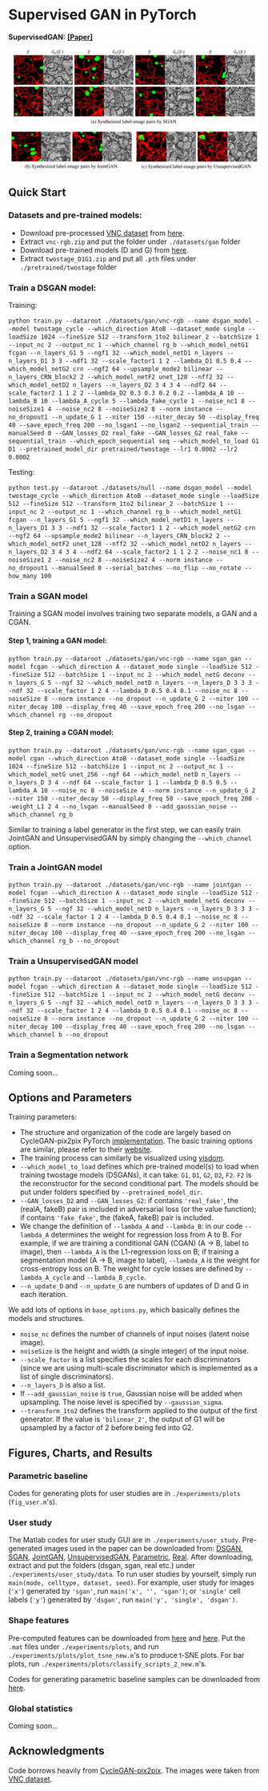 # Supervised GAN in PyTorch #

**SupervisedGAN:** [**[Paper]**](https://phymhan.github.io/pdf/supervised_gan.pdf)

![](imgs/cover.png)

## Quick Start ###

### Datasets and pre-trained models:
* Download pre-processed [VNC dataset](https://github.com/unidesigner/groundtruth-drosophila-vnc) from [here](https://drive.google.com/open?id=1PpIu89DgsE1L67yoWWH2cnwGz-8n7Jc5).
* Extract `vnc-rgb.zip` and put the folder under `./datasets/gan` folder
* Download pre-trained models (D and G) from [here](https://drive.google.com/open?id=1fGTMV6gp3Ud2fRnDlC4WBK8fxTdXvfTZ).
* Extract `twostage_D1G1.zip` and put all `.pth` files under `./pretrained/twostage` folder

### Train a DSGAN model:
Training:
```
python train.py --dataroot ./datasets/gan/vnc-rgb --name dsgan_model --model twostage_cycle --which_direction AtoB --dataset_mode single --loadSize 1024 --fineSize 512 --transform_1to2 bilinear_2 --batchSize 1 --input_nc 2 --output_nc 1 --which_channel rg_b --which_model_netG1 fcgan --n_layers_G1 5 --ngf1 32 --which_model_netD1 n_layers --n_layers_D1 3 3 --ndf1 32 --scale_factor1 1 2 --lambda_D1 0.5 0.4 --which_model_netG2 crn --ngf2 64 --upsample_mode2 bilinear --n_layers_CRN_block2 2 --which_model_netF2 unet_128 --nff2 32 --which_model_netD2 n_layers --n_layers_D2 3 4 3 4 --ndf2 64 --scale_factor2 1 1 2 2 --lambda_D2 0.3 0.3 0.2 0.2 --lambda_A 10 --lambda_B 10 --lambda_A_cycle 5 --lambda_fake_cycle 1 --noise_nc1 8 --noiseSize1 4 --noise_nc2 8 --noiseSize2 8 --norm instance --no_dropout1 --n_update_G 1 --niter 150 --niter_decay 50 --display_freq 40 --save_epoch_freq 200 --no_lsgan1 --no_lsgan2 --sequential_train --manualSeed 0 --GAN_losses_D2 real_fake --GAN_losses_G2 real_fake --sequential_train --which_epoch_sequential seq --which_model_to_load G1 D1 --pretrained_model_dir pretrained/twostage --lr1 0.0002 --lr2 0.0002
```

Testing:
```
python test.py --dataroot ./datasets/null --name dsgan_model --model twostage_cycle --which_direction AtoB --dataset_mode single --loadSize 512 --fineSize 512 --transform_1to2 bilinear_2 --batchSize 1 --input_nc 2 --output_nc 1 --which_channel rg_b --which_model_netG1 fcgan --n_layers_G1 5 --ngf1 32 --which_model_netD1 n_layers --n_layers_D1 3 3 --ndf1 32 --scale_factor1 1 2 --which_model_netG2 crn --ngf2 64 --upsample_mode2 bilinear --n_layers_CRN_block2 2 --which_model_netF2 unet_128 --nff2 32 --which_model_netD2 n_layers --n_layers_D2 3 4 3 4 --ndf2 64 --scale_factor2 1 1 2 2 --noise_nc1 8 --noiseSize1 2 --noise_nc2 8 --noiseSize2 4 --norm instance --no_dropout1 --manualSeed 0 --serial_batches --no_flip --no_rotate --how_many 100
```


### Train a SGAN model

Training a SGAN model involves training two separate models, a GAN and a CGAN.

#### Step 1, training a GAN model:
```
python train.py --dataroot ./datasets/gan/vnc-rgb --name sgan_gan --model fcgan --which_direction A --dataset_mode single --loadSize 512 --fineSize 512 --batchSize 1 --input_nc 2 --which_model_netG deconv --n_layers_G 5 --ngf 32 --which_model_netD n_layers --n_layers_D 3 3 3 --ndf 32 --scale_factor 1 2 4 --lambda_D 0.5 0.4 0.1 --noise_nc 8 --noiseSize 8 --norm instance --no_dropout --n_update_G 2 --niter 100 --niter_decay 100 --display_freq 40 --save_epoch_freq 200 --no_lsgan --which_channel rg --no_dropout
```

#### Step 2, training a CGAN model:
```
python train.py --dataroot ./datasets/gan/vnc-rgb --name sgan_cgan --model cgan --which_direction AtoB --dataset_mode single --loadSize 1024 --fineSize 512 --batchSize 1 --input_nc 2 --output_nc 1 --which_model_netG unet_256 --ngf 64 --which_model_netD n_layers --n_layers_D 3 4 --ndf 64 --scale_factor 1 1 --lambda_D 0.5 0.5 --lambda_A 10 --noise_nc 8 --noiseSize 4 --norm instance --n_update_G 2 --niter 150 --niter_decay 50 --display_freq 50 --save_epoch_freq 200 --weight_L1 2 4 --no_lsgan --manualSeed 0 --add_gaussian_noise --which_channel rg_b
```

Similar to training a label generator in the first step, we can easily train JointGAN and UnsupervisedGAN by simply changing the ```--which_channel``` option.

### Train a JointGAN model
```
python train.py --dataroot ./datasets/gan/vnc-rgb --name jointgan --model fcgan --which_direction A --dataset_mode single --loadSize 512 --fineSize 512 --batchSize 1 --input_nc 2 --which_model_netG deconv --n_layers_G 5 --ngf 32 --which_model_netD n_layers --n_layers_D 3 3 3 --ndf 32 --scale_factor 1 2 4 --lambda_D 0.5 0.4 0.1 --noise_nc 8 --noiseSize 8 --norm instance --no_dropout --n_update_G 2 --niter 100 --niter_decay 100 --display_freq 40 --save_epoch_freq 200 --no_lsgan --which_channel rg_b --no_dropout
```


### Train a UnsupervisedGAN model
```
python train.py --dataroot ./datasets/gan/vnc-rgb --name unsupgan --model fcgan --which_direction A --dataset_mode single --loadSize 512 --fineSize 512 --batchSize 1 --input_nc 2 --which_model_netG deconv --n_layers_G 5 --ngf 32 --which_model_netD n_layers --n_layers_D 3 3 3 --ndf 32 --scale_factor 1 2 4 --lambda_D 0.5 0.4 0.1 --noise_nc 8 --noiseSize 8 --norm instance --no_dropout --n_update_G 2 --niter 100 --niter_decay 100 --display_freq 40 --save_epoch_freq 200 --no_lsgan --which_channel b --no_dropout
```


### Train a Segmentation network
Coming soon...



## Options and Parameters #

Training parameters:
* The structure and organization of the code are largely based on CycleGAN-pix2pix PyTorch [implementation](https://github.com/junyanz/pytorch-CycleGAN-and-pix2pix). The basic training options are similar, please refer to their [website](https://github.com/junyanz/pytorch-CycleGAN-and-pix2pix#trainingtest-details).
* The training process can similarly be visualized using [visdom](https://github.com/facebookresearch/visdom).
* `--which_model_to_load` defines which pre-trained model(s) to load when training twostage models (DSGANs), it can take: `G1`, `D1`, `G2`, `D2`, `F2`. `F2` is the reconstructor for the second conditional part. The models should be put under folders specified by `--pretrained_model_dir`.
* `--GAN_losses_D2` and `--GAN_losses_G2`: if contains `'real_fake'`, the (realA, fakeB) pair is included in adversarial loss (or the value function); if contains `'fake_fake'`, the (fakeA, fakeB) pair is included.
* We change the definition of `--lambda_A` and `--lambda_B`: in our code `--lambda_A` determines the weight for regression loss from A to B. For example, if we are training a conditional GAN (CGAN) (A -> B,  label to image), then `--lambda_A` is the L1-regression loss on B; if training a segmentation model (A -> B, image to label), `--lambda_A` is the weight for cross-entropy loss on B. The weight for cycle losses are defined by `--lambda_A_cycle` and `--lambda_B_cycle`.
* `--n_update_D` and `--n_update_G` are numbers of updates of D and G in each iteration.

We add lots of options in `base_options.py`, which basically defines the models and structures.
* `noise_nc` defines the number of channels of input noises (latent noise image).
* `noiseSize` is the height and width (a single integer) of the input noise.
* `--scale_factor` is a list specifies the scales for each discriminators (since we are using multi-scale discriminator which is implemented as a list of single discriminators).
* `--n_layers_D` is also a list.
* If `--add_gaussian_noise` is `true`, Gaussian noise will be added when upsampling. The noise level is specified by `--gaussian_sigma`.
* `--transform_1to2` defines the transform applied to the output of the first generator. If the value is `'bilinear_2'`, the output of G1 will be upsampled by a factor of 2 before being fed into G2.


## Figures, Charts, and Results

### Parametric baseline
Codes for generating plots for user studies are in `./experiments/plots` (`fig_user.m`'s).

### User study
The Matlab codes for user study GUI are in `./experiments/user_study`. Pre-generated images used in the paper can be downloaded from: [DSGAN](https://drive.google.com/open?id=1FZRTEhSxQdorb0NVpbPhybDOt19S3mLS), [SGAN](https://drive.google.com/open?id=1cQK6vRVLLKadgXHnP0Q4Nj_C93KTIGis), [JointGAN](https://drive.google.com/open?id=1NjG9XcMOZy4Xn0AIi1VNEMdbfSSl6yCu), [UnsupervisedGAN](https://drive.google.com/open?id=1mWd2w0Xwehv-WPhVsTNxk4tjo2Y5Lz04), [Parametric](https://drive.google.com/open?id=12SmzLOtv6FQR2raFvkWXoM8FwZU4SNAM), [Real](https://drive.google.com/open?id=10db_B2TFUqf3nag2Ju7PuFraYkfk9D1L). After downloading, extract and put the folders (dsgan, sgan, real etc.) under `./experiments/user_study/data`. To run user studies by yourself, simply run `main(mode, celltype, dataset, seed)`. For example, user study for images (`'x'`) generated by `'sgan'`, run `main('x', '', 'sgan')`; or `'single'` cell labels (`'y'`) generated by `'dsgan'`, run `main('y', 'single', 'dsgan')`.



### Shape features
Pre-computed features can be downloaded from [here](https://drive.google.com/open?id=1Xl9Fq1mju0LeYUkbBwOxcFAuUIPjT_vc) and [here](https://drive.google.com/open?id=1TXdePuyq9Ahy9uz8NgnZVBQ-RH7TrYpT). Put the `.mat` files under `./experiments/plots`, and run `./experiments/plots/plot_tsne_new.m`'s to produce t-SNE plots. For bar plots, run `./experiments/plots/classify_scripts_2_new.m`'s.

Codes for generating parametric baseline samples can be downloaded from [here](https://drive.google.com/open?id=1YoxeDmyx886_qnTa6C-rx9a1528CzfJd).

### Global statistics
Coming soon...


## Acknowledgments
Code borrows heavily from [CycleGAN-pix2pix](https://github.com/junyanz/pytorch-CycleGAN-and-pix2pix). The images were taken from [VNC dataset](https://github.com/unidesigner/groundtruth-drosophila-vnc).